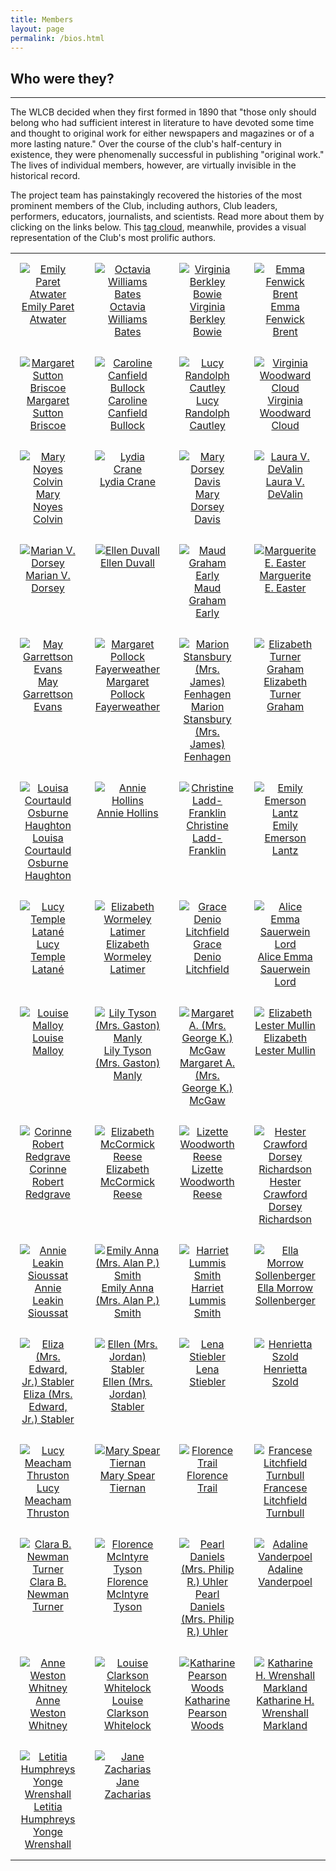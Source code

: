 ```yaml
---
title: Members
layout: page
permalink: /bios.html
---
```

<style>
    td, th {
        width: 120px;
        height: 120px;
        padding: 15px;
        text-align: center;
        vertical-align: top;
    }
</style>
## Who were they?
***

The WLCB decided when they first formed in 1890 that "those only should belong who had sufficient interest in literature to have devoted some time and thought to original work for either newspapers and magazines or of a more lasting nature." Over the course of the club's half-century in existence, they were phenomenally successful in publishing "original work." The lives of individual members, however, are virtually invisible in the historical record. 

The project team has painstakingly recovered the histories of the most prominent members of the Club, including authors, Club leaders, performers, educators, journalists, and scientists. Read more about them by clicking on the links below. This [tag cloud](https://wlcb.github.io/archive/subjects.html), meanwhile, provides a visual representation of the Club's most prolific authors.

<table>
<tr>
    <td><a href="https://wlcb.github.io/archive/EmilyAtwater.html"><img src="https://wlcb.github.io/archive/assets/img/EmilyAtwater.jpg" alt="Emily Paret Atwater"><br />Emily Paret Atwater</a></td>
    <td><a href="https://wlcb.github.io/archive/OctaviaBates.html"><img src="https://wlcb.github.io/archive/assets/img/OctaviaBates.jpg" alt="Octavia Williams Bates"><br />Octavia Williams Bates</a></td>
    <td><a href="https://wlcb.github.io/archive/VirginiaBowie.html"><img src="https://wlcb.github.io/archive/assets/img/VirginiaBowie.jpg" alt="Virginia Berkley Bowie"><br />Virginia Berkley Bowie</a></td>
    <td><a href="https://wlcb.github.io/archive/EmmaBrent.html"><img src="https://wlcb.github.io/archive/assets/img/NoBioImage.jpg" alt="Emma Fenwick Brent"><br />Emma Fenwick Brent</a></td>
</tr>
<tr>
    <td><a href="https://wlcb.github.io/archive//MargaretBriscoe.html"><img src="https://wlcb.github.io/archive/assets/img/MargaretBriscoe.jpg" alt="Margaret Sutton Briscoe"><br />Margaret Sutton Briscoe</a></td>
    <td><a href="https://wlcb.github.io/archive/CarolineBullock.html"><img src="https://wlcb.github.io/archive/assets/img/NoBioImage.jpg" alt="Caroline Canfield Bullock"><br />Caroline Canfield Bullock</a></td>
    <td><a href="https://wlcb.github.io/archive//LucyCautley.html"><img src="https://wlcb.github.io/archive/assets/img/LucyCautley.jpg" alt="Lucy Randolph Cautley"><br />Lucy Randolph Cautley</a></td>
    <td><a href="https://wlcb.github.io/archive/VirginiaCloud.html"><img src="https://wlcb.github.io/archive/assets/img/VirginiaCloud.jpg" alt="Virginia Woodward Cloud"><br />Virginia Woodward Cloud</a></td>
</tr>
<tr>
    <td><a href="https://wlcb.github.io/archive/MaryColvin.html"><img src="https://wlcb.github.io/archive/assets/img/NoBioImage.jpg" alt="Mary Noyes Colvin"><br />Mary Noyes Colvin</a></td>
    <td><a href="https://wlcb.github.io/archive/LydiaCrane.html"><img src="https://wlcb.github.io/archive/assets/img/LydiaCrane.jpg" alt="Lydia Crane"><br />Lydia Crane</a></td>
    <td><a href="https://wlcb.github.io/archive/MaryDavis.html"><img src="https://wlcb.github.io/archive/assets/img/MaryDavis.jpg" alt="Mary Dorsey Davis"><br />Mary Dorsey Davis</a></td>
    <td><a href="https://wlcb.github.io/archive//LauraDeValin.html"><img src="https://wlcb.github.io/archive/assets/img/NoBioImage.jpg" alt="Laura V. DeValin"><br />Laura V. DeValin</a></td>
</tr>
<tr>
    <td><a href="https://wlcb.github.io/archive/MarianDorsey.html"><img src="https://wlcb.github.io/archive/assets/img/MarianDorsey.jpg" alt="Marian V. Dorsey"><br />Marian V. Dorsey</a></td>
    <td><a href="https://wlcb.github.io/archive/EllenDuvall.html"><img src="https://wlcb.github.io/archive/assets/img/NoBioImage.jpg" alt="Ellen Duvall"><br />Ellen Duvall</a></td>
    <td><a href="https://wlcb.github.io/archive/MaudEarly.html"><img src="https://wlcb.github.io/archive/assets/img/MaudEarly.jpg" alt="Maud Graham Early"><br />Maud Graham Early</a></td>
    <td><a href="https://wlcb.github.io/archive/MargueriteEaster.html"><img src="https://wlcb.github.io/archive/assets/img/MagueriteEaster.jpg" alt="Marguerite E. Easter"><br />Marguerite E. Easter</a></td>
</tr>
<tr>
    <td><a href="https://wlcb.github.io/archive/MayEvans.html"><img src="https://wlcb.github.io/archive/assets/img/MayEvans.jpg" alt="May Garrettson Evans"><br />May Garrettson Evans</a></td>
    <td><a href="https://wlcb.github.io/archive/MargaretFayerweather.html"><img src="https://wlcb.github.io/archive/assets/img/NoBioImage.jpg" alt="Margaret Pollock Fayerweather"><br />Margaret Pollock Fayerweather</a></td>
    <td><a href="https://wlcb.github.io/archive/MarionFenhagen.html"><img src="https://wlcb.github.io/archive/assets/img/NoBioImage.jpg" alt="Marion Stansbury (Mrs. James) Fenhagen"><br />Marion Stansbury (Mrs. James) Fenhagen</a></td>    
    <td><a href="https://wlcb.github.io/archive/ElizabethGraham.html"><img src="https://wlcb.github.io/archive/assets/img/ElizabethGraham.jpg" alt="Elizabeth Turner Graham"><br />Elizabeth Turner Graham</a></td>
</tr>
<tr>
    <td><a href="https://wlcb.github.io/archive/LouisaHaughton.html"><img src="https://wlcb.github.io/archive/assets/img/LouisaHaughton.jpg" alt="Louisa Courtauld Osburne Haughton"><br />Louisa Courtauld Osburne Haughton</a></td>
    <td><a href="https://wlcb.github.io/archive/AnnieHollins.html"><img src="https://wlcb.github.io/archive/assets/img/NoBioImage.jpg" alt="Annie Hollins"><br />Annie Hollins</a></td>
    <td><a href="https://wlcb.github.io/archive/ChristineLaddFranklin.html"><img src="https://wlcb.github.io/archive/assets/img/ChristineLaddFranklin.jpg" alt="Christine Ladd-Franklin"><br />Christine Ladd-Franklin</a></td>    
    <td><a href="https://wlcb.github.io/archive/EmilyLantz.html"><img src="https://wlcb.github.io/archive/assets/img/NoBioImage.jpg" alt="Emily Emerson Lantz"><br />Emily Emerson Lantz</a></td> 
</tr>
<tr>
    <td><a href="https://wlcb.github.io/archive/LucyLatane.html"><img src="https://wlcb.github.io/archive/assets/img/NoBioImage.jpg" alt="Lucy Temple Latané"><br />Lucy Temple Latané</a></td> 
    <td><a href="https://wlcb.github.io/archive/ElizabethLatimer.html"><img src="https://wlcb.github.io/archive/assets/img/ElizabethLatimer.jpg" alt="Elizabeth Wormeley Latimer"><br />Elizabeth Wormeley Latimer</a></td>
    <td><a href="https://wlcb.github.io/archive/GraceLitchfield.html"><img src="https://wlcb.github.io/archive/assets/img/GraceLitchfield.jpg" alt="Grace Denio Litchfield"><br />Grace Denio Litchfield</a></td>    
    <td><a href="https://wlcb.github.io/archive/AliceLord.html"><img src="https://wlcb.github.io/archive/assets/img/AliceLord.jpg" alt="Alice Emma Sauerwein Lord"><br />Alice Emma Sauerwein Lord</a></td> 
</tr>
<tr>
    <td><a href="https://wlcb.github.io/archive/LouiseMalloy.html"><img src="https://wlcb.github.io/archive/assets/img/LouiseMalloy.jpg" alt="Louise Malloy"><br />Louise Malloy</a></td> 
    <td><a href="https://wlcb.github.io/archive/LilyManly.html"><img src="https://wlcb.github.io/archive/assets/img/NoBioImage.jpg" alt="Lily Tyson (Mrs. Gaston) Manly"><br />Lily Tyson (Mrs. Gaston) Manly</a></td>
    <td><a href="https://wlcb.github.io/archive/MargaretMcGaw.html"><img src="https://wlcb.github.io/archive/assets/img/NoBioImage.jpg" alt="Margaret A. (Mrs. George K.) McGaw"><br />Margaret A. (Mrs. George K.) McGaw</a></td>  
    <td><a href="https://wlcb.github.io/archive/ElizabethMullin.html"><img src="https://wlcb.github.io/archive/assets/img/ElizabethMullin.jpg" alt="Elizabeth Lester Mullin"><br />Elizabeth Lester Mullin</a></td> 
</tr>
<tr>
    <td><a href="https://wlcb.github.io/archive/CorinneRedgrave.html"><img src="https://wlcb.github.io/archive/assets/img/CorinneRedgrave.jpg" alt="Corinne Robert Redgrave"><br />Corinne Robert Redgrave</a></td>
    <td><a href="https://wlcb.github.io/archive/ElizabethReese.html"><img src="https://wlcb.github.io/archive/assets/img/NoBioImage.jpg" alt="Elizabeth McCormick Reese"><br />Elizabeth McCormick Reese</a></td>
    <td><a href="https://wlcb.github.io/archive/LizetteReese.html"><img src="https://wlcb.github.io/archive/assets/img/LizetteReese.jpg" alt="Lizette Woodworth Reese"><br />Lizette Woodworth Reese</a></td>
    <td><a href="https://wlcb.github.io/archive/HesterRichardson.html"><img src="https://wlcb.github.io/archive/assets/img/HesterRichardson.jpg" alt="Hester Crawford Dorsey Richardson"><br />Hester Crawford Dorsey Richardson</a></td>
</tr>
<tr>
    <td><a href="https://wlcb.github.io/archive/AnnieSioussat.html"><img src="https://wlcb.github.io/archive/assets/img/AnnieSioussat.jpg" alt="Annie Leakin Sioussat"><br />Annie Leakin Sioussat</a></td>
    <td><a href="https://wlcb.github.io/archive/EmilySmith.html"><img src="https://wlcb.github.io/archive/assets/img/NoBioImage.jpg" alt="Emily Anna (Mrs. Alan P.) Smith"><br />Emily Anna (Mrs. Alan P.) Smith</a></td>
    <td><a href="https://wlcb.github.io/archive/HarrietSmith.html"><img src="https://wlcb.github.io/archive/assets/img/HarrietSmith.jpg" alt="Harriet Lummis Smith"><br />Harriet Lummis Smith</a></td>
<td><a href="https://wlcb.github.io/archive/EllaSollenberger.html"><img src="https://wlcb.github.io/archive/assets/img/NoBioImage.jpg" alt="Ella Morrow Sollenberger"><br />Ella Morrow Sollenberger</a></td>
</tr>
<tr>
    <td><a href="https://wlcb.github.io/archive/ElizaStabler.html"><img src="https://wlcb.github.io/archive/assets/img/NoBioImage.jpg" alt="Eliza (Mrs. Edward, Jr.) Stabler"><br />Eliza (Mrs. Edward, Jr.) Stabler</a></td>
    <td><a href="https://wlcb.github.io/archive/EllenStabler.html"><img src="https://wlcb.github.io/archive/assets/img/NoBioImage.jpg" alt="Ellen (Mrs. Jordan) Stabler"><br />Ellen (Mrs. Jordan) Stabler</a></td>
    <td><a href="https://wlcb.github.io/archive/LenaStiebler.html"><img src="https://wlcb.github.io/archive/assets/img/LenaStiebler.jpg" alt="Lena Stiebler"><br />Lena Stiebler</a></td>
<td><a href="https://wlcb.github.io/archive/HenriettaSzold.html"><img src="https://wlcb.github.io/archive/assets/img/HenriettaSzold.jpg" alt="Henrietta Szold"><br />Henrietta Szold</a></td>
</tr>
<tr>
    <td><a href="https://wlcb.github.io/archive/LucyThruston.html"><img src="https://wlcb.github.io/archive/assets/img/LucyThruston.jpg" alt="Lucy Meacham Thruston"><br />Lucy Meacham Thruston</a></td>
    <td><a href="https://wlcb.github.io/archive/MaryTiernan.html"><img src="https://wlcb.github.io/archive/assets/img/MaryTiernan.jpg" alt="Mary Spear Tiernan"><br />Mary Spear Tiernan</a></td>
    <td><a href="https://wlcb.github.io/archive/FlorenceTrail.html"><img src="https://wlcb.github.io/archive/assets/img/FlorenceTrail.jpg" alt="Florence Trail"><br />Florence Trail</a></td>
<td><a href="https://wlcb.github.io/archive/FranceseTurnbull.html"><img src="https://wlcb.github.io/archive/assets/img/FranceseTurnbull.jpg" alt="Francese Litchfield Turnbull"><br />Francese Litchfield Turnbull</a></td>
</tr>
<tr>
    <td><a href="https://wlcb.github.io/archive/ClaraTurner.html"><img src="https://wlcb.github.io/archive/assets/img/ClaraTurner.jpg" alt="Clara B. Newman Turner"><br />Clara B. Newman Turner</a></td>
    <td><a href="https://wlcb.github.io/archive/FlorenceTyson.html"><img src="https://wlcb.github.io/archive/assets/img/NoBioImage.jpg" alt="Florence McIntyre Tyson"><br />Florence McIntyre Tyson</a></td>
    <td><a href="https://wlcb.github.io/archive/PearlUhler.html"><img src="https://wlcb.github.io/archive/assets/img/NoBioImage.jpg" alt="Pearl Daniels (Mrs. Philip R.) Uhler"><br />Pearl Daniels (Mrs. Philip R.) Uhler</a></td>
    <td><a href="https://wlcb.github.io/archive/AdalineVanderpoel.html"><img src="https://wlcb.github.io/archive/assets/img/AdalineVanderpoel.jpg" alt="Adaline Vanderpoel"><br />Adaline Vanderpoel</a></td>
</tr>
<tr>
    <td><a href="https://wlcb.github.io/archive/AnneWhitney.html"><img src="https://wlcb.github.io/archive/assets/img/AnneWhitney.jpg" alt="Anne Weston Whitney"><br />Anne Weston Whitney</a></td>
    <td><a href="https://wlcb.github.io/archive/LouiseWhitelock.html"><img src="https://wlcb.github.io/archive/assets/img/LouiseWhitelock.jpg" alt="Louise Clarkson Whitelock"><br />Louise Clarkson Whitelock</a></td>
    <td><a href="https://wlcb.github.io/archive/KatharineWoods.html"><img src="https://wlcb.github.io/archive/assets/img/KatharineWoods.jpg" alt="Katharine Pearson Woods"><br />Katharine Pearson Woods</a></td>
    <td><a href="https://wlcb.github.io/archive/KatharineMarkland.html"><img src="https://wlcb.github.io/archive/assets/img/NoBioImage.jpg" alt="Katharine H. Wrenshall Markland"><br />Katharine H. Wrenshall Markland</a></td>
</tr>
    <tr>
    <td><a href="https://wlcb.github.io/archive/LetitiaWrenshall.html"><img src="https://wlcb.github.io/archive/assets/img/LetitiaWrenshall.jpg" alt="Letitia Humphreys Yonge Wrenshall"><br />Letitia Humphreys Yonge Wrenshall</a></td>
    <td><a href="https://wlcb.github.io/archive/JaneZacharias.html"><img src="https://wlcb.github.io/archive/assets/img/NoBioImage.jpg" alt="Jane Zacharias"><br />Jane Zacharias</a></td>
    <td></td>
    <td></td>
</tr>
</table>
